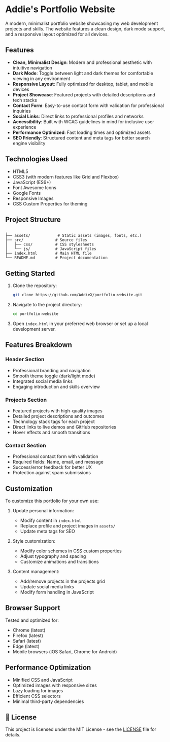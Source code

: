 # Addie's Portfolio Website

A modern, minimalist portfolio website showcasing my web development projects and skills. The website features a clean design, dark mode support, and a responsive layout optimized for all devices.

## Features

- **Clean, Minimalist Design**: Modern and professional aesthetic with intuitive navigation
- **Dark Mode**: Toggle between light and dark themes for comfortable viewing in any environment
- **Responsive Layout**: Fully optimized for desktop, tablet, and mobile devices
- **Project Showcase**: Featured projects with detailed descriptions and tech stacks
- **Contact Form**: Easy-to-use contact form with validation for professional inquiries
- **Social Links**: Direct links to professional profiles and networks
- **Accessibility**: Built with WCAG guidelines in mind for inclusive user experience
- **Performance Optimized**: Fast loading times and optimized assets
- **SEO Friendly**: Structured content and meta tags for better search engine visibility

## Technologies Used

- HTML5
- CSS3 (with modern features like Grid and Flexbox)
- JavaScript (ES6+)
- Font Awesome Icons
- Google Fonts
- Responsive Images
- CSS Custom Properties for theming

## Project Structure

```
.
├── assets/            # Static assets (images, fonts, etc.)
├── src/              # Source files
│   ├── css/          # CSS stylesheets
│   └── js/           # JavaScript files
├── index.html        # Main HTML file
└── README.md         # Project documentation
```

## Getting Started

1. Clone the repository:
   ```bash
   git clone https://github.com/AddieX/portfolio-website.git
   ```

2. Navigate to the project directory:
   ```bash
   cd portfolio-website
   ```

3. Open `index.html` in your preferred web browser or set up a local development server.

## Features Breakdown

### Header Section
- Professional branding and navigation
- Smooth theme toggle (dark/light mode)
- Integrated social media links
- Engaging introduction and skills overview

### Projects Section
- Featured projects with high-quality images
- Detailed project descriptions and outcomes
- Technology stack tags for each project
- Direct links to live demos and GitHub repositories
- Hover effects and smooth transitions

### Contact Section
- Professional contact form with validation
- Required fields: Name, email, and message
- Success/error feedback for better UX
- Protection against spam submissions

## Customization

To customize this portfolio for your own use:

1. Update personal information:
   - Modify content in `index.html`
   - Replace profile and project images in `assets/`
   - Update meta tags for SEO

2. Style customization:
   - Modify color schemes in CSS custom properties
   - Adjust typography and spacing
   - Customize animations and transitions

3. Content management:
   - Add/remove projects in the projects grid
   - Update social media links
   - Modify form handling in JavaScript
 
## Browser Support

Tested and optimized for:
- Chrome (latest)
- Firefox (latest)
- Safari (latest)
- Edge (latest)
- Mobile browsers (iOS Safari, Chrome for Android)

## Performance Optimization

- Minified CSS and JavaScript
- Optimized images with responsive sizes
- Lazy loading for images
- Efficient CSS selectors
- Minimal third-party dependencies


## 📄 License
This project is licensed under the MIT License - see the [LICENSE](LICENSE) file for details.

